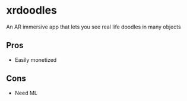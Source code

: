 # xrdoodles
An AR immersive app that lets you see real life doodles in many objects


## Pros
* Easily monetized

## Cons
* Need ML
